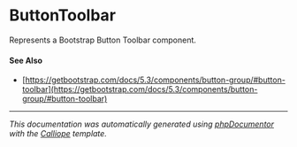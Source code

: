 # ButtonToolbar

Represents a Bootstrap Button Toolbar component.

#### See Also

- [https://getbootstrap.com/docs/5.3/components/button-group/#button-toolbar](https://getbootstrap.com/docs/5.3/components/button-group/#button-toolbar)

---

*This documentation was automatically generated using [phpDocumentor](http://www.phpdoc.org/) with the [Calliope](https://github.com/DaphneWebFramework/Calliope) template.*
